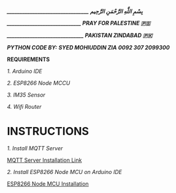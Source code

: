 ***________________________________ بِسْمِ اللَّهِ الرَّحْمَنِ الرَّحِيم***

***_____________________________ PRAY FOR PALESTINE 🇵🇸***

***______________________________ PAKISTAN ZINDABAD 🇵🇰***

***PYTHON CODE BY:***
***SYED MOHIUDDIN ZIA***
***0092 307 2099300***


**REQUIREMENTS**

*1. Arduino IDE*

*2. ESP8266 Node MCCU*

*3. lM35 Sensor*

*4. Wifi Router*

# INSTRUCTIONS

*1. Install MQTT Server*

[MQTT Server Installation Link](https://www.switchdoc.com/2018/02/tutorial-installing-and-testing-mosquitto-mqtt-on-raspberry-pi/)

*2. Install ESP8266 Node MCU on Arduino IDE*

[ESP8266 Node MCU Installation](https://randomnerdtutorials.com/how-to-install-esp8266-board-arduino-ide/)

